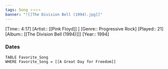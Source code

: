 ```yaml
---
tags: Song ⭐⭐⭐⭐ 
banner: "![[The Division Bell (1994).jpg]]"
---
```

[Time:: 4:17]
[Artist:: [[Pink Floyd]] ]
[Genre:: Progressive Rock]
[Played:: 21]
[Album:: [[The Division Bell (1994)]]]
[Year:: 1994]
### Dates
````dataview
TABLE Favorite_Song
WHERE Favorite_Song = [[A Great Day for Freedom]]
````